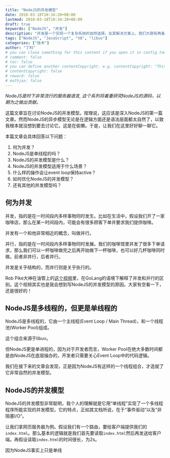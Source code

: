 ```yaml
---
title: "NodeJS的并发模型"
date: 2018-03-18T10:34:20+08:00
lastmod: 2018-03-18T10:34:20+08:00
draft: true
keywords: ["NodeJS", "并发"]
description: "并发是一个实现一个复杂系统的自然选择。在其解决方案上，我们大致有两条技术线，一是NodeJS的基于事件的，异步的并发模型，一种是GoLang使用同步Channel沟通的并发模型。这篇文章主要是要用NodeJS和GoLang实现同一个复杂系统，比较两者的优缺点和异同，加深对并发模型的理解。"
tags: ["NodeJS", "JavaScript", "V8", "libuv"]
categories: ["技术"]
author: "丁科"
# you can close something for this content if you open it in config.toml.
# comment: false
# toc: false
# you can define another contentCopyright. e.g. contentCopyright: "This is an another copyright."
# contentCopyright: false
# reward: false
# mathjax: false
---
```


*NodeJS是时下非常流行的服务器语言, 这个系列将着重研究NodeJS的源码，以期为之做出贡献。*

这篇文章旨在讨论NodeJS的并发模型。按理说，这应该是深入NodeJS的第一篇文章。然而NodeJS的异步模型无论是在逻辑方面还是语法层面都太自然了，以致我根本就没想到要去讨论它。这是在偷懒。于是，让我们在这里好好聊一聊它。

本篇文章会具体回答以下问题：

1. 何为并发？
2. NodeJS是单线程的吗？
4. NodeJS的并发模型是什么？
5. NodeJS的并发模型适用于什么场景？
6. 什么样的操作会让event loop保持active？
7. 如何优化NodeJS的并发模型？
8. 还有其他的并发模型吗？

<!--more-->

## 何为并发

并发，指的是在一时间段内多样事物同时发生。比如在生活中，假设我们开了一家咖啡店，那么在某一时间段内，可能会有很多顾客下单并要求我们提供咖啡。

并发有一个和他非常相近的概念，叫做并行。

并行，指的是在一时间段内多样事物同时发展。我们的咖啡馆里并发了很多下单请求，那么我们可以一杯咖啡做完之后再开始做下一杯咖啡，也可以好几杯咖啡同时做。前者非并行，后者并行。

并发是关乎结构的，而并行则是关乎执行的。

Rob Pike大神在油管上的[这个视频](https://www.youtube.com/watch?v=cN_DpYBzKso)里，在GoLang的语境下解释了并发和并行的区别。这个视频其实也是我会想到写NodeJS的并发模型的原因。大家有空看一下，还是很好的！

## NodeJS是多线程的，但更是单线程的

NodeJS是多线程的，它由一个主线程(Event Loop / Main Thread)，和一个线程池(Worker Pool)组成。

这个组合来源于libuv。

但NodeJS更是单进程的，因为对于开发者而言，Worker Pool在绝大多数时间都是由NodeJS在底层操办的，开发者只需要关心Event Loop中的代码逻辑。

我们在接下来的文章会发现，正是因为NodeJS有这样的一个线程组合，才造就了它非常自然的并发模型。

## NodeJS的并发模型

NodeJS的并发模型非常聪明，我个人的理解就是它用“单线程”实现了一个多线程程序所能实现的并发模型。它的特点，正如其文档所说，在于“事件驱动”以及“非阻塞I/O“。

让我们拿网页服务器为例。假设我们有一个路由，要给客户端提供我们的```index.html```。那么基本的逻辑就是我们首先要读取```index.html```然后再发送给客户端。再假设读取```index.html```的时间很长，为2s。

因为NodeJS事实上只是单线
